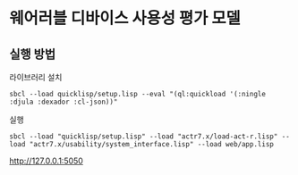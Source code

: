 # 웨어러블 디바이스 사용성 평가 모델

## 실행 방법

라이브러리 설치

```
sbcl --load quicklisp/setup.lisp --eval "(ql:quickload '(:ningle :djula :dexador :cl-json))"
```

실행

```
sbcl --load "quicklisp/setup.lisp" --load "actr7.x/load-act-r.lisp" --load "actr7.x/usability/system_interface.lisp" --load web/app.lisp
```

http://127.0.0.1:5050

